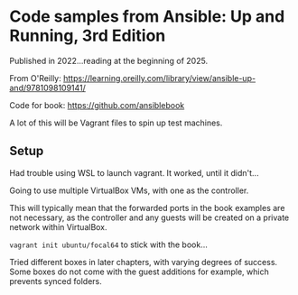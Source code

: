 # Code samples from Ansible: Up and Running, 3rd Edition

Published in 2022...reading at the beginning of 2025.

From O'Reilly: <https://learning.oreilly.com/library/view/ansible-up-and/9781098109141/>

Code for book: <https://github.com/ansiblebook>

A lot of this will be Vagrant files to spin up test machines.

## Setup

Had trouble using WSL to launch vagrant. It worked, until it didn't...

Going to use multiple VirtualBox VMs, with one as the controller.

This will typically mean that the forwarded ports in the book examples are not necessary, as the controller and any guests will be created on a private network within VirtualBox.

`vagrant init ubuntu/focal64` to stick with the book...

Tried different boxes in later chapters, with varying degrees of success. Some boxes do not come with the guest additions for example, which prevents synced folders.

